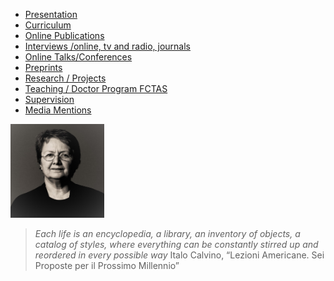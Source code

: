 * [Presentation](presentation.md)
* [Curriculum](curriculum.md)
* [Online Publications](publications.md)
* [Interviews /online, tv and radio, journals](interviews.md)
* [Online Talks/Conferences](onlinetalks.md)
* [Preprints](preprints.md)
* [Research / Projects](/research/projects.md)
* [Teaching / Doctor Program FCTAS](teaching_doctoral_program.md)
* [Supervision](supervision.md)
* [Media Mentions](media_mentions.md)


<img src="./images/OPombo_Nancy.jpg" alt="Olga Pombo" width="150" height="150" />

> _Each life is an encyclopedia, a library, an inventory of objects, a catalog of styles, where everything can be constantly stirred up and reordered in every possible way_
> Italo Calvino, “Lezioni Americane. Sei Proposte per il Prossimo Millennio”
